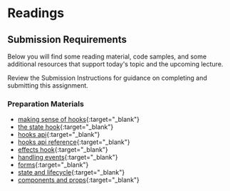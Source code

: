 # Readings

## Submission Requirements

Below you will find some reading material, code samples, and some additional resources that support today's topic and the upcoming lecture.

Review the Submission Instructions for guidance on completing and submitting this assignment.

### Preparation Materials

- [making sense of hooks](https://medium.com/@dan_abramov/making-sense-of-react-hooks-fdbde8803889){:target="_blank"}
- [the state hook](https://reactjs.org/docs/hooks-state.html){:target="_blank"}
- [hooks api](https://reactjs.org/docs/hooks-overview.html){:target="_blank"}
- [hooks api reference](https://reactjs.org/docs/hooks-reference.html){:target="_blank"}
- [effects hook](https://reactjs.org/docs/hooks-effect.html){:target="_blank"}
- [handling events](https://facebook.github.io/react/docs/handling-events.html){:target="_blank"}
- [forms](https://facebook.github.io/react/docs/forms.html){:target="_blank"}
- [state and lifecycle](https://facebook.github.io/react/docs/state-and-lifecycle.html){:target="_blank"}
- [components and props](https://facebook.github.io/react/docs/components-and-props.html){:target="_blank"}
